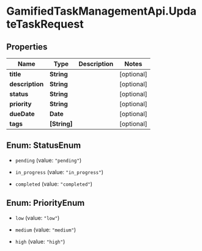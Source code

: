 # GamifiedTaskManagementApi.UpdateTaskRequest

## Properties

Name | Type | Description | Notes
------------ | ------------- | ------------- | -------------
**title** | **String** |  | [optional] 
**description** | **String** |  | [optional] 
**status** | **String** |  | [optional] 
**priority** | **String** |  | [optional] 
**dueDate** | **Date** |  | [optional] 
**tags** | **[String]** |  | [optional] 



## Enum: StatusEnum


* `pending` (value: `"pending"`)

* `in_progress` (value: `"in_progress"`)

* `completed` (value: `"completed"`)





## Enum: PriorityEnum


* `low` (value: `"low"`)

* `medium` (value: `"medium"`)

* `high` (value: `"high"`)





